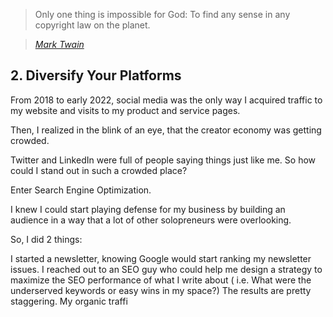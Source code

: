 > Only one thing is impossible for God: To find any sense in any copyright law on the planet.
  
> <cite><a href="http://www.brainyquote.com/quotes/quotes/m/marktwain163473.html">Mark Twain</a></cite>

## 2. Diversify Your Platforms
From 2018 to early 2022, social media was the only way I acquired traffic to my website and visits to my product and service pages.

Then, I realized in the blink of an eye, that the creator economy was getting crowded.

Twitter and LinkedIn were full of people saying things just like me. So how could I stand out in such a crowded place?

Enter Search Engine Optimization.

I knew I could start playing defense for my business by building an audience in a way that a lot of other solopreneurs were overlooking.

So, I did 2 things:

I started a newsletter, knowing Google would start ranking my newsletter issues.
I reached out to an SEO guy who could help me design a strategy to maximize the SEO performance of what I write about ( i.e. What were the underserved keywords or easy wins in my space?)
The results are pretty staggering. My organic traffi
